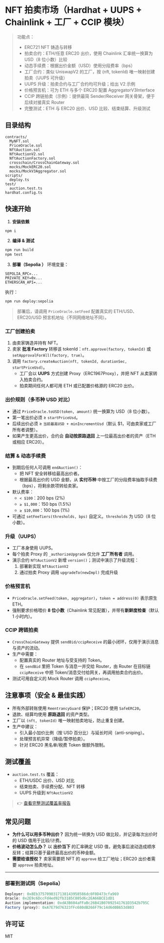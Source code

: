 
# NFT 拍卖市场（Hardhat + UUPS + Chainlink + 工厂 + CCIP 模块）

> 功能点：
> - ERC721 NFT 铸造与转移
> - 拍卖合约：ETH/任意 ERC20 出价，使用 Chainlink 汇率统一换算为 USD（8 位小数）比较
> - 动态手续费：根据出价金额（USD）使用分段费率（bps）
> - 工厂合约：类似 UniswapV2 的工厂，按 (nft, tokenId) 唯一映射创建拍卖（UUPS 可升级）
> - UUPS 升级：拍卖合约与工厂合约均可升级；给出 V2 示例
> - 价格预言机：可为 ETH 与多个 ERC20 配置 AggregatorV3Interface
> - CCIP 跨链拍卖（示例）：提供最简 Sender/Receiver 网关骨架，便于后续对接真实 Router
> - 完整测试：ETH 与 ERC20 出价、USD 比较、结束结算、升级测试

## 目录结构
```
contracts/
  MyNFT.sol
  PriceOracle.sol
  NftAuction.sol
  NftAuctionV2.sol
  NftAuctionFactory.sol
  crosschain/CrossChainGateway.sol
  mocks/MockERC20.sol
  mocks/MockV3Aggregator.sol
scripts/
  deploy.ts
test/
  auction.test.ts
hardhat.config.ts
```

## 快速开始

1. **安装依赖**
```bash
npm i
```

2. **编译 & 测试**
```bash
npm run build
npm test
```

3. **部署（Sepolia ）**
环境变量：
```
SEPOLIA_RPC=...
PRIVATE_KEY=0x...
ETHERSCAN_API=...
```
执行：
```bash
npm run deploy:sepolia
```
> 部署后，请调用 `PriceOracle.setFeed` 配置真实的 ETH/USD、ERC20/USD 预言机地址（不同网络地址不同）。

### 工厂创建拍卖
1. 由卖家铸造并持有 NFT。
2. 卖家 **批准 Factory** 转移该 tokenId：`nft.approve(factory, tokenId)` 或 `setApprovalForAll(factory, true)`。
3. 调用 `factory.createAuction(nft, tokenId, durationSec, startPriceUsd)`。
   - 工厂会以 **UUPS** 方式创建 Proxy（ERC1967Proxy），并把 NFT 从卖家转入拍卖合约。
   - 拍卖期间任何人都可用 ETH 或已配置价格源的 ERC20 出价。

### 出价规则（多币种 USD 对比）
- 通过 `PriceOracle.toUSD(token, amount)` 统一换算为 USD（8 位小数）。
- 第一笔出价必须 ≥ `startPriceUsd`。
- 后续出价必须 ≥ `当前最高USD + minIncrementUsd`（默认 $1，可由卖家或工厂所有者调整）。
- 如果产生更高出价，合约会 **自动按原路退回** 上一位最高出价者的资产（ETH 或相应 ERC20）。

### 结算 & 动态手续费
- 到期后任何人可调用 `endAuction()`：
  - 把 NFT 安全转移给最高出价者。
  - 根据最高出价的 USD 金额，从 **实付币种** 中按工厂的分段费率抽取手续费（bps），将剩余款项转给卖家。
- 默认费率：
  - `< $100`：200 bps (2%)
  - `≥ $1,000`：150 bps (1.5%)
  - `≥ $10,000`：100 bps (1%)
- 可通过 `setFeeTiers(thresholds, bps)` 自定义。`thresholds` 为 USD（8 位小数）。

### 升级（UUPS）
- 工厂本身使用 UUPS。
- 每个拍卖 Proxy 的 `_authorizeUpgrade` 仅允许 **工厂所有者** 调用。
- 演示合约 `NftAuctionV2` 新增 `version()`；测试中演示了升级流程：
  1. 部署新实现 `NftAuctionV2`
  2. 通过拍卖 Proxy 调用 `upgradeTo(newImpl)` 完成升级

### 价格预言机
- `PriceOracle.setFeed(token, aggregator)`，`token = address(0)` 表示原生 ETH。
- 强制要求价格喂价 **8 位小数**（Chainlink 常见配置），并带有**新鲜度检查**（默认 1 小时内）。

### CCIP 跨链拍卖
- `CrossChainGateway` 提供 `sendBid/ccipReceive` 的最小闭环，仅用于演示消息与资产的流动。
- 生产中需要：
  - 配置真实的 Router 地址与受支持的 Token。
  - 在 `sendBid` 里把 Token 与消息一并交给 Router，由 Router 在目标链 `ccipReceive` 中把 Token/消息交付给网关，再调用拍卖合约出价。
- 测试可用自定义的 Mock Router 调用 `ccipReceive`。

## 注意事项（安全 & 最佳实践）
- 所有外部转账使用 `ReentrancyGuard` 保护；ERC20 使用 `SafeERC20`。
- 退款、结算均使用 **原路退回** 的资产类型。
- 工厂以 `(nft, tokenId)` 唯一映射拍卖地址，防止重复创建。
- 生产中建议：
  - 引入最小加价比例（按 USD 百分比）与延长时间（anti-sniping）。
  - 处理预言机异常（降级/暂停拍卖）。
  - 针对 ERC20 黑名单/税费 Token 做额外限制。

## 测试覆盖
- `auction.test.ts` 覆盖：
  - ETH/USDC 出价、USD 对比
  - 结束拍卖、手续费分配、NFT 转移
  - UUPS 升级到 `NftAuctionV2`
> 👉 [查看完整测试覆盖率报告](https://github.com/young8i/nft-auction-hardhat/coverage/index.html)


## 常见问题
- **为什么可以用多币种出价？** 因为统一转换为 USD 做比较，并记录每次出价时的 USD 值用于比较/计费。
- **价格波动怎么办？** 以 **出价当下** 的汇率确定 USD 值，避免事后波动造成顺序反转；结算只基于最终最高出价的币种金额。
- **需要给谁授权？** 卖家需要把 NFT 的 `approve` 给工厂地址；ERC20 出价者需要 `approve` 拍卖地址。

---

### 部署到测试网（Sepolia）
```ts
Deployer: 0x8Eb3757090317138143958586dc0F0D473cfa969
Oracle: 0x2E9c6DccFd4ed92fb3185C805d6c2EA66BCE1dD1
Auction implementation: 0xdA3B604aFFaBc26B41B07092541761D3542b795C
Factory (proxy): 0xA7E79d76323fFc680dB266F79c14d6d0B653d803
```

## 许可证
MIT
